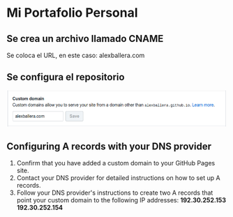 # Mi Portafolio Personal

## Se crea un archivo llamado CNAME
Se coloca el URL, en este caso: alexballera.com

## Se configura el repositorio
![Sin titulo](configuracion.png)

## Configuring A records with your DNS provider

1. Confirm that you have added a custom domain to your GitHub Pages site.
2. Contact your DNS provider for detailed instructions on how to set up A records.
3. Follow your DNS provider's instructions to create two A records that point your custom domain to the following IP addresses:
**192.30.252.153
192.30.252.154**

